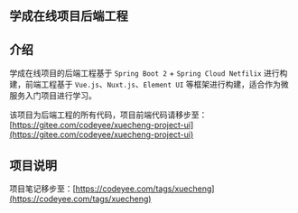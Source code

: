 ## 学成在线项目后端工程

## 介绍

学成在线项目的后端工程基于 `Spring Boot 2` + `Spring Cloud Netfilix` 进行构建，前端工程基于 `Vue.js`、`Nuxt.js`、`Element UI` 等框架进行构建，适合作为微服务入门项目进行学习。

该项目为后端工程的所有代码，项目前端代码请移步至：[https://gitee.com/codeyee/xuecheng-project-ui](https://gitee.com/codeyee/xuecheng-project-ui)

## 项目说明

项目笔记移步至：[https://codeyee.com/tags/xuecheng](https://codeyee.com/tags/xuecheng)